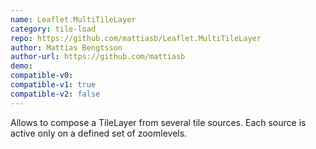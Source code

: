 ```yaml
---
name: Leaflet.MultiTileLayer
category: tile-load
repo: https://github.com/mattiasb/Leaflet.MultiTileLayer
author: Mattias Bengtsson
author-url: https://github.com/mattiasb
demo: 
compatible-v0:
compatible-v1: true
compatible-v2: false
---
```


Allows to compose a TileLayer from several tile sources. Each source is active only on a defined set of zoomlevels.

